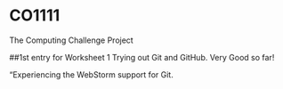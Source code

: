 # CO1111
The Computing Challenge Project

##1st entry for Worksheet 1
Trying out Git and GitHub. Very Good so far!

“Experiencing the WebStorm support for Git.